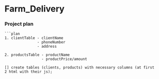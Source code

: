 # Farm_Delivery

### Project plan 
    ```plan
    1. clientTable - clientName
                   - phoneNumber
                   - address
            
    2. productsTable - productName
                     - productPrice/amount
 ```
[] create tables (clients, products) with necessary columns (at first 2 html with their js);
